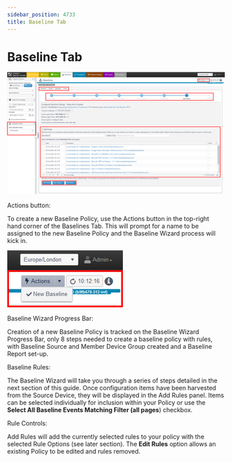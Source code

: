 ```yaml
---
sidebar_position: 4733
title: Baseline Tab
---
```


# Baseline Tab

![](../../../../../static/images/ChangeTracker_8.1/Content/Resources/Images/ChangeTracker/BaselineTab.png)

Actions button:

To create a new Baseline Policy, use the Actions button in the top-right hand corner of the Baselines Tab. This will prompt for a name to be assigned to the new Baseline Policy and the Baseline Wizard process will kick in.

![](../../../../../static/images/ChangeTracker_8.1/Content/Resources/Images/ChangeTracker/BaselineActionsButton.png)

Baseline Wizard Progress Bar:

Creation of a new Baseline Policy is tracked on the Baseline Wizard Progress Bar, only 8 steps needed to create a baseline policy with rules, with Baseline Source and Member Device Group created and a Baseline Report set-up.

Baseline Rules:

The Baseline Wizard will take you through a series of steps detailed in the next section of this guide. Once configuration items have been harvested from the Source Device, they will be displayed in the Add Rules panel. Items can be selected individually for inclusion within your Policy or use the **Select All Baseline Events Matching Filter (all pages**) checkbox.

Rule Controls:

Add Rules will add the currently selected rules to your policy with the selected Rule Options (see later section). The **Edit Rules** option allows an existing Policy to be edited and rules removed.